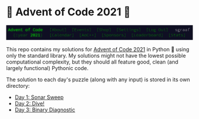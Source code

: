 # 🎄 Advent of Code 2021 🌟

![Advent of Code Header Screenshot](./img/header.png)

This repo contains my solutions for [Advent of Code 2021](https://adventofcode.com/2021/) in Python 🐍 using only the standard library. My solutions might not have the lowest possible computational complexity, but they should all feature good, clean (and largely functional) Pythonic code.

The solution to each day's puzzle (along with any input) is stored in its own directory:
* [Day 1: Sonar Sweep](./day01)
* [Day 2: Dive!](./day02) 
* [Day 3: Binary Diagnostic](./day03) 
